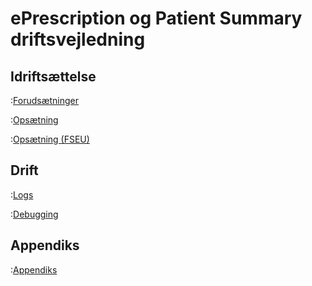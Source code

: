# ePrescription og Patient Summary driftsvejledning

## Idriftsættelse
:[Forudsætninger](Forudsaetninger.md)

:[Opsætning](Setup.md)

:[Opsætning (FSEU)](SetupFSEU.md)

## Drift
:[Logs](Logs.md)

:[Debugging](Debugging.md)

## Appendiks
:[Appendiks](Appendiks.md)


